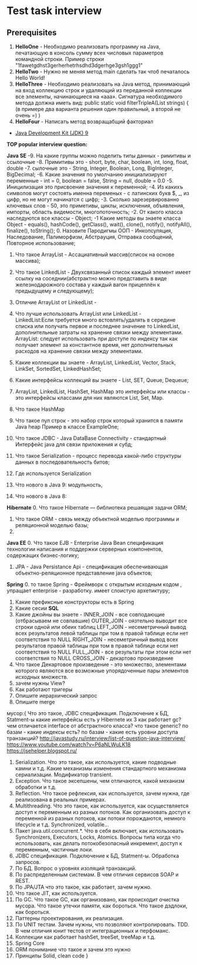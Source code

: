Test task interview
=========

Prerequisites
-------------
 1)  **HelloOne** - Необходимо реализовать программу на Java, печатающую в консоль сумму всех числовых параметров командной строки. Пример строки "1fawetgdhst3gerherhetrhsdhd3dgerhge3gsh1ggg1"
 2)  **HelloTwo** - Нужно не меняя метод main сделать так чтоб печаталось Hello World!
 3)  **HelloThree** -  Необходимо реализовать на Java метод, принимающий на вход коллекцию строк и удаляющий из переданной коллекции все элементы, начинающиеся на «aaa».
                  Сигнатура необходимого метода должна иметь вид:
                  public static void filterTripleA(List<String> strings) {
                  (в примере два варианта решения один правильный, а второй не очень =) )
 4)  **HelloFour** - Написать метод возвращабщий факториал

* [Java Development Kit (JDK) 9](http://www.oracle.com/technetwork/java/javase/downloads/jdk9-downloads-3848520.html)


**TOP popular interview question:**

**Java SE**
-9. На какие группы можно поделить типы данных - римитивы и ссылочные
-8. Примитивы это - short, byte, char, boolean, int, long, float, double
-7. сылочные это - String, Integer, Boolean, Long, BigInteger, BigDecimal;
-6. Какие значения по умолчанию инициализируют переменные - int = 0, boolean = false, String = null, double = 0.0 
-5. Иницилизация это присвоение значения к переменной;
-4. Из какихъ символов могут состоять именна переменых - с латинских букв $, _, из цифр, но не могут начинатся с цифр;
-3. Сколько зарезервированно ключевых слов - 50, это приметивы, циклы, исключения, объявления, импорты, область видемости, многопоточность;
-2. От какого класса наследуются все классы - Object;
-1 Какие методы вы знаете класса Object - equals(), hashCode(), getClass(), wait(), clone(), notify(), notifyAll(), finalize(), toString();
0. Назовите Пародигмы ООП - Инкопсуляция, Наследование, Палиморфизм, Абстрауция, Отправка сообщений, Повторное использование;
1. Что такое ArrayList -  Ассациативный массив(список на основе массива);
2. Что такое LinkedList - Двухсвязанный список каждый элемент имеет ссылку на соседнии(абстрактно можно представить в виде железнодарожного состава у каждый вагон прицеплён к предыдущему и следующему);
3. Отличие ArrayList от LinkedList - 
4. Что лучше использовать ArrayList или LinkedList -  
 LinkedList:Если требуется много встовлять/удалять в середине списка или получать первое и последнее значение то LinkedList, дополнительные затраты на хранение связки между элементами.
 ArrayList: следует использовать при доступе по индексу так как получает элемент за константное время, нет дополнительных расходов на хранение связки между элементами.
5. Какие коллекции вы знаете - ArrayList, LinkedList, Vector, Stack, LinkSet, SortedSet, LinkedHashSet;
6. Какие интерфейсы коллекций вы знаете - List, SET, Queue, Dequeue;
5. ArrayList, LinkedList, HashSet, HashMap это интерфейсы или классы - это интерфейсы классами для них являются List, Set, Map.
6. Что такое HashMap
11. Что такое пул строк - это набор строк который хранится в памяти Java heap Пример в классе ExampleOne;
15. Что такое JDBC - Java DataBase Connectivity - стандартный Интерфейс java для связи приложения и субд;

20. Что такое Serialization - процесс перевода какой-либо структуры данных в последовательность битов;
21. Где используется Serialization
30. Что нового в Java 9: модульность, 
31. Что нового в Java 8: 


**Hibernate**
0. Что такое Hibernate — библиотека решаящая задачи ORM;
1. Что такое ORM - связь между объектной моделью программы и реляционной моделью базы;
2.

**Java EE**
0. Что такое EJB - Enterprise Java Bean спецификация технологии написания и поддержки серверных компонентов, содержащих бизнес-логику;
1. JPA - Java Persistance Api - спецификация обеспечивающая объектно-реляционное представление java объектов;


**Spring**
0. то такое Spring - Фреймворк с открытым исходным кодом , упращает enterprise - разработку. имеет слоистую архетиктуру;
1. Какие префиксные конструкторы есть в Spring 
2. Какие сесии
**SQL**
1. Какие джойны вы знаете - 
INNER_JOIN - все совподающие (отбрасываем не совпавшие)
OUTER_JOIN - оязтельно выводит все строки одной или обеих таблиц
LEFT_JOIN - несеметричный вывод всех результатов левой таблицы при том в правой таблице если нет соответствия то NULL
RIGHT_JOIN - несеметричный вывод всех результатов правой таблицы при том в правой таблице если нет соответствия то NULL
FULL_JOIN - все результаты при этом если нет соответствия то NULL
CROSS_JOIN - декартово произведение
2. Что такое Декартовое произведение - это множество, элементами которого являются все возможные упорядоченные пары элементов исходных множеств.
3. зачем нужны View?
4. Как работают тригеры
5. Опишите иерархический запрос
6. Опишите merge



мусор:{
 Что это такое, JDBC спецификация. Подключение к БД, Statment-ы
какие интерфейсы есть у Hibernete их 3 
как работает gc?
чем отличается interface от абстрактного класса?
что такое generic?
по базам - какие индексы есть?
по базам - какие есть уровни доступа транзакций?
http://javastudy.ru/interview/list-of-question-java-interview/
https://www.youtube.com/watch?v=P6aNLWuLK18 
https://jsehelper.blogspot.ru/

1) Serialization. Что это такое, как используется, какие подводные камни и т.д. Какие механизмы изменения стандартного механизма сериализации. Модификатор transient.
2) Exception. Что такое эксепшены, чем отличаются, какой механизм обработки и т.д.
3) Reflection. Что такое рефлексия, как используется, зачем нужна, где реализована в реальных примерах.
4) Multithreading. Что это такое, как используется, как осуществляется доступ к переменным из разных потоков. Как организовать доступ к переменной из разных потоков, как потоки порождаются, немного lifecycle и т.д. Synchronized, volatile...
5) Пакет java.util.concurrent.*. Что в себя включает, как использовать Synchronizers, Executors, Locks, Atomics. Вопросы типа когда что использовать, как делать потокобезопасный инкремент, доступ к переменным, частичные локи.
6) JDBC спецификация. Подключение к БД, Statment-ы. Обработка запросов.
7) По БД. Вопрос о уровнях изоляций транзакций.
8) По распределенным системам. В чем отличия сервисов SOAP и REST.
9) По JPA/JTA что это такое, как работает, зачем нужно.
10) Что такое JIT, как используется.
11) По GC. Что такое GC, как организовано, как происходит очистка мусора. Что такое утечки памяти, как бороться. Что такое дэдлоки, как бороться.
12) Паттерны проектирования, их реализация.
13) По UNIT тестам. Зачем нужны, что позволяют контролировать. TDD. В чем отличия юнит тестов от интеграционных и перфоманс.
14) Коллекции как работает hashSet, treeSet, treeMap и т.д.
15) Spring Core
16) ORM понимание что такое и зачем это нужно
17) Принципы Solid, clean code
}
